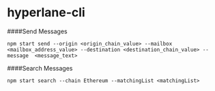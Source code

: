 # hyperlane-cli

####Send Messages

```
npm start send --origin <origin_chain_value> --mailbox <mailbox_address_value> --destination <destination_chain_value> --message  <message_text>
```

####Search Messages

```
npm start search --chain Ethereum --matchingList <matchingList>
```
